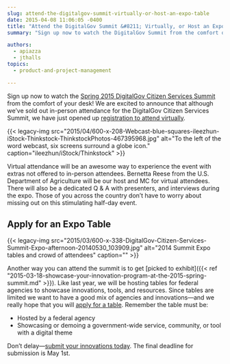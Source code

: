 ```yaml
---
slug: attend-the-digitalgov-summit-virtually-or-host-an-expo-table
date: 2015-04-08 11:06:05 -0400
title: "Attend the DigitalGov Summit &#8211; Virtually, or Host an Expo Table"
summary: "Sign up now to watch the DigitalGov Summit from the comfort of your desk! We have just opened up registration to attend virtually."

authors:
  - apiazza
  - jthalls
topics:
  - product-and-project-management

---
```


Sign up now to watch the [Spring 2015 DigitalGov Citizen Services Summit](https://web.archive.org/web/20150419064813/http://www.digitalgov.gov/event/2015-digitalgov-citizen-services-summit/) from the comfort of your desk! We are excited to announce that although we’ve sold out in-person attendance for the DigitalGov Citizen Services Summit, we have just opened up [registration to attend virtually](https://www.eventbrite.com/e/2015-spring-citizen-services-summit-registration-12671367401).

{{< legacy-img src="2015/04/600-x-208-Webcast-blue-squares-ileezhun-iStock-Thinkstock-ThinkstockPhotos-467395968.jpg" alt="To the left of the word webcast, six screens surround a globe icon." caption="ileezhun/iStock/Thinkstock" >}}

Virtual attendance will be an awesome way to experience the event with extras not offered to in-person attendees. Bernetta Reese from the U.S. Department of Agriculture will be our host and MC for virtual attendees. There will also be a dedicated Q & A with presenters, and interviews during the expo. Those of you across the country don’t have to worry about missing out on this stimulating half-day event.

## Apply for an Expo Table

{{< legacy-img src="2015/03/600-x-338-DigitalGov-Citizen-Services-Summit-Expo-afternoon-20140530_103909.jpg" alt="2014 Summit Expo tables and crowd of attendees" caption="" >}}

Another way you can attend the summit is to get [picked to exhibit]({{< ref "2015-03-18-showcase-your-innovation-program-at-the-2015-spring-summit.md" >}}). Like last year, we will be hosting tables for federal agencies to showcase innovations, tools, and resources. Since tables are limited we want to have a good mix of agencies and innovations—and we really hope that you will [apply for a table](https://www.surveymonkey.com/s/digitalgov-expo). Remember the table must be:

  * Hosted by a federal agency
  * Showcasing or demoing a government-wide service, community, or tool with a digital theme

Don’t delay—[submit your innovations today](https://www.surveymonkey.com/s/digitalgov-expo). The final deadline for submission is May 1st.
